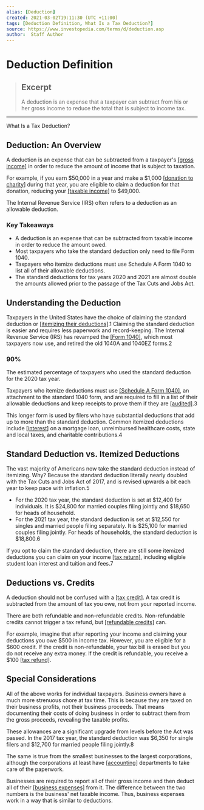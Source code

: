 ```yaml
---
alias: [Deduction]
created: 2021-03-02T19:11:30 (UTC +11:00)
tags: [Deduction Definition, What Is a Tax Deduction?]
source: https://www.investopedia.com/terms/d/deduction.asp
author:  Staff Author
---
```


# Deduction Definition

> ## Excerpt
> A deduction is an expense that a taxpayer can subtract from his or her gross income to reduce the total that is subject to income tax.

---

What Is a Tax Deduction?
## Deduction: An Overview

A deduction is an expense that can be subtracted from a taxpayer's [[gross income]](https://www.investopedia.com/terms/g/grossincome.asp) in order to reduce the amount of income that is subject to taxation.

For example, if you earn $50,000 in a year and make a $1,000 [[donation to charity]](https://www.investopedia.com/terms/c/charitabledonation.asp) during that year, you are eligible to claim a deduction for that donation, reducing your [[taxable income]](https://www.investopedia.com/terms/t/taxableincome.asp) to $49,000.

The Internal Revenue Service (IRS) often refers to a deduction as an allowable deduction.

### Key Takeaways

-   A deduction is an expense that can be subtracted from taxable income in order to reduce the amount owed.
-   Most taxpayers who take the standard deduction only need to file Form 1040.
-   Taxpayers who itemize deductions must use Schedule A Form 1040 to list all of their allowable deductions.
-   The standard deductions for tax years 2020 and 2021 are almost double the amounts allowed prior to the passage of the Tax Cuts and Jobs Act.

## Understanding the Deduction

Taxpayers in the United States have the choice of claiming the standard deduction or [[itemizing their deductions]](https://www.investopedia.com/terms/i/itemizeddeduction.asp).1 Claiming the standard deduction is easier and requires less paperwork and record-keeping. The Internal Revenue Service (IRS) has revamped the [[Form 1040]](https://www.investopedia.com/terms/1/1040.asp), which most taxpayers now use, and retired the old 1040A and 1040EZ forms.2

### 90%

The estimated percentage of taxpayers who used the standard deduction for the 2020 tax year.

Taxpayers who itemize deductions must use [[Schedule A Form 1040]](https://www.investopedia.com/terms/s/schedulea.asp), an attachment to the standard 1040 form, and are required to fill in a list of their allowable deductions and keep receipts to prove them if they are [[audited]](https://www.investopedia.com/terms/a/audit.asp).3

This longer form is used by filers who have substantial deductions that add up to more than the standard deduction. Common itemized deductions include [[interest]](https://www.investopedia.com/terms/i/interest.asp) on a mortgage loan, unreimbursed healthcare costs, state and local taxes, and charitable contributions.4

## Standard Deduction vs. Itemized Deductions

The vast majority of Americans now take the standard deduction instead of itemizing. Why? Because the standard deduction literally nearly doubled with the Tax Cuts and Jobs Act of 2017, and is revised upwards a bit each year to keep pace with inflation.5

-   For the 2020 tax year, the standard deduction is set at $12,400 for individuals. It is $24,800 for married couples filing jointly and $18,650 for heads of household.
-   For the 2021 tax year, the standard deduction is set at $12,550 for singles and married people filing separately. It is $25,100 for married couples filing jointly. For heads of households, the standard deduction is $18,800.6

If you opt to claim the standard deduction, there are still some itemized deductions you can claim on your income [[tax return]](https://www.investopedia.com/terms/t/taxreturn.asp), including eligible student loan interest and tuition and fees.7

## Deductions vs. Credits

A deduction should not be confused with a [[tax credit]](https://www.investopedia.com/terms/t/taxcredit.asp). A tax credit is subtracted from the amount of tax you owe, not from your reported income.

There are both refundable and non-refundable credits. Non-refundable credits cannot trigger a tax refund, but [[refundable credits]](https://www.investopedia.com/terms/r/refundablecredit.asp) can.

For example, imagine that after reporting your income and claiming your deductions you owe $500 in income tax. However, you are eligible for a $600 credit. If the credit is non-refundable, your tax bill is erased but you do not receive any extra money. If the credit is refundable, you receive a $100 [[tax refund]](https://www.investopedia.com/terms/t/tax-refund.asp).

## Special Considerations

All of the above works for individual taxpayers. Business owners have a much more strenuous chore at tax time. This is because they are taxed on their business profits, not their business proceeds. That means documenting their costs of doing business in order to subtract them from the gross proceeds, revealing the taxable profits.

These allowances are a significant upgrade from levels before the Act was passed. In the 2017 tax year, the standard deduction was $6,350 for single filers and $12,700 for married people filing jointly.8

The same is true from the smallest businesses to the largest corporations, although the corporations at least have [[accounting]](https://www.investopedia.com/terms/a/accounting.asp) departments to take care of the paperwork.

Businesses are required to report all of their gross income and then deduct all of their [[business expenses]](https://www.investopedia.com/terms/b/businessexpenses.asp) from it. The difference between the two numbers is the business' net taxable income. Thus, business expenses work in a way that is similar to deductions.
